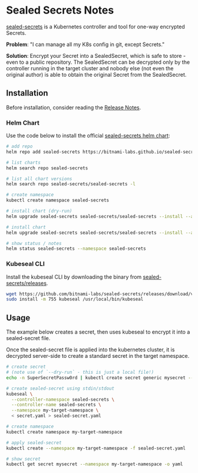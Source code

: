 # Sealed Secrets Notes

[sealed-secrets](https://github.com/bitnami-labs/sealed-secrets) is a Kubernetes controller and tool for one-way
encrypted Secrets.

**Problem**: "I can manage all my K8s config in git, except Secrets."

**Solution**: Encrypt your Secret into a SealedSecret, which is safe to store - even to a public repository. The
SealedSecret can be decrypted only by the controller running in the target cluster and nobody else
(not even the original author) is able to obtain the original Secret from the SealedSecret.

## Installation

Before installation, consider reading the [Release Notes](https://github.com/bitnami-labs/sealed-secrets/blob/main/RELEASE-NOTES.md).

### Helm Chart

Use the code below to install the official [sealed-secrets helm chart](https://github.com/bitnami-labs/sealed-secrets/tree/main/helm/sealed-secrets):

```bash
# add repo
helm repo add sealed-secrets https://bitnami-labs.github.io/sealed-secrets

# list charts
helm search repo sealed-secrets

# list all chart versions
helm search repo sealed-secrets/sealed-secrets -l

# create namespace
kubectl create namespace sealed-secrets

# install chart (dry-run)
helm upgrade sealed-secrets sealed-secrets/sealed-secrets --install --atomic --namespace sealed-secrets --debug --dry-run

# install chart
helm upgrade sealed-secrets sealed-secrets/sealed-secrets --install --atomic --namespace sealed-secrets --debug

# show status / notes
helm status sealed-secrets --namespace sealed-secrets
```

### Kubeseal CLI

Install the kubeseal CLI by downloading the binary from [sealed-secrets/releases](https://github.com/bitnami-labs/sealed-secrets/releases).

```bash
wget https://github.com/bitnami-labs/sealed-secrets/releases/download/v0.15.0/kubeseal-linux-amd64 -O kubeseal
sudo install -m 755 kubeseal /usr/local/bin/kubeseal
```

## Usage

The example below creates a secret, then uses kubeseal to encrypt it into a sealed-secret file.

Once the sealed-secret file is applied into the kubernetes cluster, it is decrypted server-side to create a
standard secret in the target namespace.

```bash
# create secret
# (note use of `--dry-run` - this is just a local file!)
echo -n SuperSecretPassw0rd | kubectl create secret generic mysecret --dry-run=client --from-literal=username=admin --from-file=password=/dev/stdin -o yaml > secret.yaml

# create sealed-secret using stdin/stdout
kubeseal \
  --controller-namespace sealed-secrets \
  --controller-name sealed-secrets \
  --namespace my-target-namespace \
  < secret.yaml > sealed-secret.yaml

# create namespace
kubectl create namespace my-target-namespace

# apply sealed-secret
kubectl create --namespace my-target-namespace -f sealed-secret.yaml

# show secret
kubectl get secret mysecret --namespace my-target-namespace -o yaml
```
